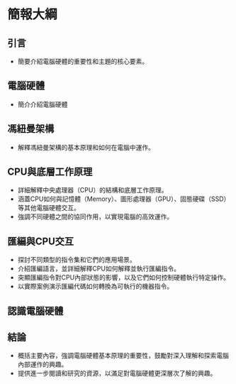# 簡報大綱

## 引言
- 簡要介紹電腦硬體的重要性和主題的核心要素。


## 電腦硬體
- 簡介介紹電腦硬體

## 馮紐曼架構
- 解釋馮紐曼架構的基本原理和如何在電腦中運作。

## CPU與底層工作原理
- 詳細解釋中央處理器（CPU）的結構和底層工作原理。
- 涵蓋CPU如何與記憶體（Memory）、圖形處理器（GPU）、固態硬碟（SSD）等其他電腦硬體交互。
- 強調不同硬體之間的協同作用，以實現電腦的高效運作。

## 匯編與CPU交互
- 探討不同類型的指令集和它們的應用場景。
- 介紹匯編語言，並詳細解釋CPU如何解釋並執行匯編指令。
- 突顯匯編指令對CPU內部狀態的影響，以及它們如何控制硬體執行特定操作。
- 以實際案例演示匯編代碼如何轉換為可執行的機器指令。

## 認識電腦硬體


## 結論
- 概括主要內容，強調電腦硬體基本原理的重要性，鼓勵對深入理解和探索電腦內部運作的興趣。
- 提供進一步閱讀和研究的資源，以滿足對電腦硬體更深層次了解的興趣。
